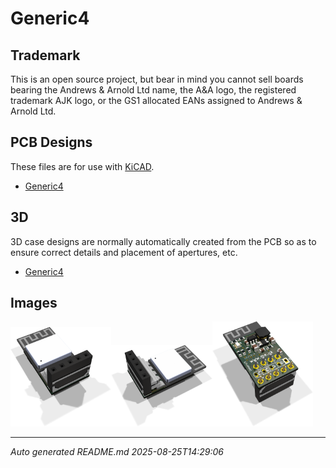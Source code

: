# Generic4

## Trademark

This is an open source project, but bear in mind you cannot sell boards bearing the Andrews & Arnold Ltd name, the A&A logo, the registered trademark AJK logo, or the GS1 allocated EANs assigned to Andrews & Arnold Ltd.

## PCB Designs

These files are for use with [KiCAD](https://www.kicad.org).

- [Generic4](Generic4.kicad_pro)
## 3D

3D case designs are normally automatically created from the PCB so as to ensure correct details and placement of apertures, etc.

- [Generic4](Generic4.stl)

## Images

<img src='Generic4.png' width=32%><img src='Generic4-90.png' width=32%><img src='Generic4-bottom.png' width=32%>

---

*Auto generated README.md 2025-08-25T14:29:06*
